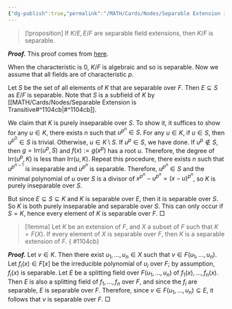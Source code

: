 ```yaml
---
{"dg-publish":true,"permalink":"/MATH/Cards/Nodes/Separable Extension is Transitive/","dgPassFrontmatter":true}
---
```



> [!proposition]
> If $K / E, E / F$ are separable field extensions, then $K / F$ is separable.

**_Proof._** This proof comes from [here](https://math.stackexchange.com/questions/154765/k-e-e-f-are-separable-field-extensions-implies-k-f-is-separable). 

When the characteristic is $0$, $K/F$ is algebraic and so is separable. Now we assume that all fields are of characteristic $p$. 

Let $S$ be the set of all elements of $K$ that are separable over $F$. Then $E \subseteq S$ as $E / F$ is separable. Note that $S$ is a subfield of $K$ by [[MATH/Cards/Nodes/Separable Extension is Transitive#^1104cb\|#^1104cb]].

We claim that $K$ is purely inseparable over $S$. To show it, it suffices to show for any $u\in K$, there exists $n$ such that $u^{p^n}\in S$. For any $u\in K$, if $u\in S$, then $u^{p^0}\in S$ is trivial. Otherwise, $u\in K\setminus S$. If $u^p\in S$, we have done. If $u^p\notin S$, then $g=\mathrm{Irr}(u^p,S)$ and $f(x):=g(x^p)$ has a root $u$. Therefore, the degree of $\mathrm{Irr}(u^p,K)$ is less than $\mathrm{Irr}(u,K)$. Repeat this procedure, there exists $n$ such that $u^{p^{n-1}}$ is inseparable and $u^{p^{n}}$ is separable. Therefore, $u^{p^n}\in S$ and the minimal polynomial of $u$ over $S$ is a divisor of $x^{p^n}-u^{p^n}=(x-u)^{p^n}$, so $K$ is purely inseparable over $S$.

But since $E \subseteq S \subseteq K$ and $K$ is separable over $E$, then it is separable over $S$. So $K$ is both purely inseparable and separable over $S$. This can only occur if $S=K$, hence every element of $K$ is separable over $F$.
□


> [!lemma]
> Let $K$ be an extension of $F$, and $X$ a subset of $F$ such that $K=F(X)$. If every element of $X$ is separable over $F$, then $K$ is a separable extension of $F$.
{ #1104cb}


**_Proof._**
Let $v \in K$. Then there exist $u_1, \ldots, u_n \in X$ such that $v \in F\left(u_1, \ldots, u_n\right)$. Let $f_i(x) \in F[x]$ be the irreducible polynomial of $u_i$ over $F$; by assumption, $f_i(x)$ is separable. Let $E$ be a splitting field over $F\left(u_1, \ldots, u_n\right)$ of $f_1(x), \ldots, f_n(x)$. Then $E$ is also a splitting field of $f_1, \ldots, f_n$ over $F$, and since the $f_i$ are separable, $E$ is separable over $F$. Therefore, since $v \in F\left(u_1, \ldots, u_n\right) \subseteq E$, it follows that $v$ is separable over $F$.
□
